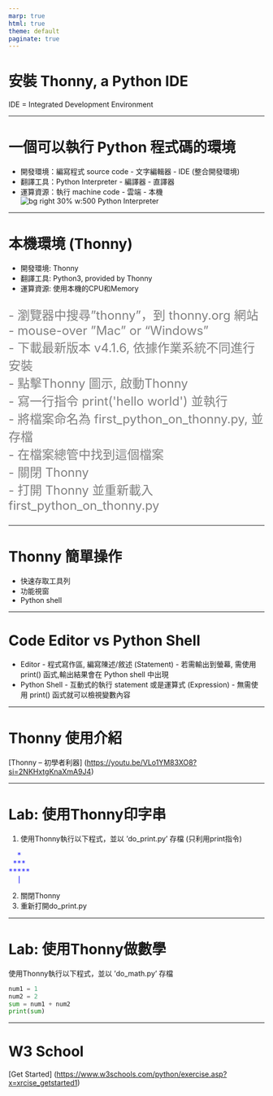 ```yaml
---
marp: true
html: true
theme: default
paginate: true
---
```

# 安裝 Thonny, a Python IDE
IDE = Integrated Development Environment

---
# 一個可以執行 Python 程式碼的環境
- 開發環境：編寫程式 source code
*-* 文字編輯器
*-* IDE (整合開發環境)
- 翻譯工具：Python Interpreter
*-* 編譯器
*-* 直譯器
- 運算資源：執行 machine code
*-* 雲端
*-* 本機
![bg right 30% w:500 Python Interpreter](https://www.datasciencecentral.com/wp-content/uploads/2021/10/8784089862.jpeg)

---
# 本機環境 (Thonny)
- 開發環境: Thonny
- 翻譯工具: Python3, provided by Thonny
- 運算資源: 使用本機的CPU和Memory

<p style="font-size:24px; color:gray;">
- 瀏覽器中搜尋”thonny”，到 thonny.org 網站<br>
- mouse-over ”Mac” or “Windows”<br>
- 下載最新版本 v4.1.6, 依據作業系統不同進行安裝<br>
- 點擊Thonny 圖示, 啟動Thonny<br>
- 寫一行指令 print('hello world') 並執行<br>
- 將檔案命名為 first_python_on_thonny.py, 並存檔<br>
- 在檔案總管中找到這個檔案<br>
- 關閉 Thonny<br>
- 打開 Thonny 並重新載入first_python_on_thonny.py<br>
</p>

---
# Thonny 簡單操作
- 快速存取工具列
- 功能視窗
- Python shell

---
# Code Editor vs Python Shell
- Editor
  *-* 程式寫作區, 編寫陳述/敘述 (Statement)
  *-* 若需輸出到螢幕, 需使用 print() 函式,輸出結果會在 Python shell 中出現
- Python Shell
  *-* 互動式的執行 statement 或是運算式 (Expression)
  *-* 無需使用 print() 函式就可以檢視變數內容

---
# Thonny 使用介紹
[Thonny – 初學者利器] (https://youtu.be/VLo1YM83XO8?si=2NKHxtgKnaXmA9J4)

---
# Lab: 使用Thonny印字串
1. 使用Thonny執行以下程式，並以 ’do_print.py’ 存檔 (只利用print指令)

<p style="font-family:monospace; color: blue;">
&nbsp;&nbsp;*<br>
&nbsp;***<br>
*****<br>
&nbsp;&nbsp;|<br>
</p>

2. 關閉Thonny
3. 重新打開do_print.py

---
# Lab: 使用Thonny做數學
使用Thonny執行以下程式，並以 ’do_math.py’ 存檔
```python
num1 = 1
num2 = 2
sum = num1 + num2
print(sum)
```
---
# W3 School
[Get Started] (https://www.w3schools.com/python/exercise.asp?x=xrcise_getstarted1)
